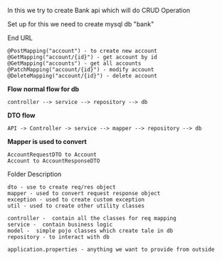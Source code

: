 In this we try to create Bank api which will do CRUD Operation

Set up 
for this we need to create mysql db "bank"

End URL
    
    @PostMapping("account") - to create new account
    @GetMapping("account/{id}") - get account by id
    @GetMapping("accounts") - get all accounts
    @PatchMapping("account/{id}") - modify account
    @DeleteMapping("account/{id}") - delete account

**Flow**
**normal flow for db**
    
    controller --> service --> repository --> db


**DTO flow**

    API -> Controller -> service --> mapper --> repository --> db

**Mapper is used to convert**

    AccountRequestDTO to Account
    Account to AccountResponseDTO

Folder Description

    dto - use to create req/res object
    mapper - used to convert request response object
    exception - used to create custom exception
    util - used to create other utility classes

    controller -  contain all the classes for req mapping
    service -  contain business logic
    model -  simple pojo classes which create tale in db
    repository - to interact with db

    application.properties - anything we want to provide from outside

   
